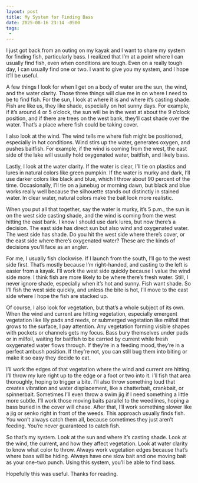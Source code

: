```yaml
---
layout: post
title: My System for Finding Bass
date: 2025-08-16 23:14 -0500
tags:
 -
---
```


I just got back from an outing on my kayak and I want to share my system for finding fish, particularly bass. I realized that I’m at a point where I can usually find fish, even when conditions are tough. Even on a really tough day, I can usually find one or two. I want to give you my system, and I hope it’ll be useful.

A few things I look for when I get on a body of water are the sun, the wind, and the water clarity. Those three things will clue me in on where I need to be to find fish. For the sun, I look at where it is and where it’s casting shade. Fish are like us, they like shade, especially on hot sunny days. For example, if it’s around 4 or 5 o’clock, the sun will be in the west at about the 9 o’clock position, and if there are trees on the west bank, they’ll cast shade over the water. That’s a place where fish could be taking cover.

I also look at the wind. The wind tells me where fish might be positioned, especially in hot conditions. Wind stirs up the water, generates oxygen, and pushes baitfish. For example, if the wind is coming from the west, the east side of the lake will usually hold oxygenated water, baitfish, and likely bass.

Lastly, I look at the water clarity. If the water is clear, I’ll tie on plastics and lures in natural colors like green pumpkin. If the water is murky and dark, I’ll use darker colors like black and blue, which I throw about 90 percent of the time. Occasionally, I’ll tie on a junebug or morning dawn, but black and blue works really well because the silhouette stands out distinctly in stained water. In clear water, natural colors make the bait look more realistic.

When you put all that together, say the water is murky, it’s 5 p.m., the sun is on the west side casting shade, and the wind is coming from the west hitting the east bank. I know I should use dark lures, but now there’s a decision. The east side has direct sun but also wind and oxygenated water. The west side has shade. Do you hit the west side where there’s cover, or the east side where there’s oxygenated water? These are the kinds of decisions you’ll face as an angler.

For me, I usually fish clockwise. If I launch from the south, I’ll go to the west side first. That’s mostly because I’m right-handed, and casting to the left is easier from a kayak. I’ll work the west side quickly because I value the wind side more. I think fish are more likely to be where there’s fresh water. Still, I never ignore shade, especially when it’s hot and sunny. Fish want shade. So I’ll fish the west side quickly, and unless the bite is hot, I’ll move to the east side where I hope the fish are stacked up.

Of course, I also look for vegetation, but that’s a whole subject of its own. When the wind and current are hitting vegetation, especially emergent vegetation like lily pads and reeds, or submerged vegetation like milfoil that grows to the surface, I pay attention. Any vegetation forming visible shapes with pockets or channels gets my focus. Bass bury themselves under pads or in milfoil, waiting for baitfish to be carried by current while fresh oxygenated water flows through. If they’re in a feeding mood, they’re in a perfect ambush position. If they’re not, you can still bug them into biting or make it so easy they decide to eat.

I’ll work the edges of that vegetation where the wind and current are hitting. I’ll throw my lure right up to the edge or a foot or two into it. I’ll fish that area thoroughly, hoping to trigger a bite. I’ll also throw something loud that creates vibration and water displacement, like a chatterbait, crankbait, or spinnerbait. Sometimes I’ll even throw a swim jig if I need something a little more subtle. I’ll work those moving baits parallel to the weedlines, hoping a bass buried in the cover will chase. After that, I’ll work something slower like a jig or senko right in front of the weeds. This approach usually finds fish. You won’t always catch them all, because sometimes they just aren’t feeding. You’re never guaranteed to catch fish.

So that’s my system. Look at the sun and where it’s casting shade. Look at the wind, the current, and how they affect vegetation. Look at water clarity to know what color to throw. Always work vegetation edges because that’s where bass will be hiding. Always have one slow bait and one moving bait as your one-two punch. Using this system, you’ll be able to find bass.

Hopefully this was useful. Thanks for reading.